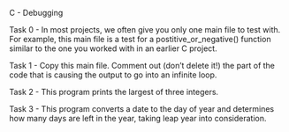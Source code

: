 C - Debugging

Task 0 - In most projects, we often give you only one main file to test with. For example, this main file is a test for a postitive_or_negative() function similar to the one you worked with in an earlier C project.

Task 1 - Copy this main file. Comment out (don’t delete it!) the part of the code that is causing the output to go into an infinite loop.

Task 2 - This program prints the largest of three integers.

Task 3 - This program converts a date to the day of year and determines how many days are left in the year, taking leap year into consideration.
